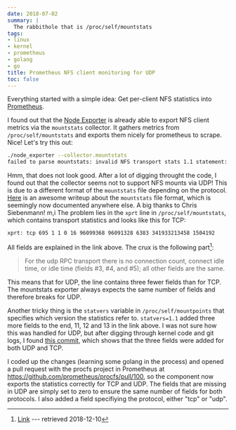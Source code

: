 ```yaml
---
date: 2018-07-02
summary: |
  The rabbithole that is /proc/self/mountstats
tags:
- linux
- kernel
- prometheus
- golang
- go
title: Prometheus NFS client monitoring for UDP
toc: false
---
```


Everything started with a simple idea: Get per-client NFS statistics into [Prometheus](https://prometheus.io/).

I found out that the [Node Exporter](https://github.com/prometheus/node_exporter) is already able to export NFS client metrics via the `mountstats` collector. It gathers metrics from `/proc/self/mountstats` and exports them nicely for prometheus to scrape. Nice! Let's try this out:

```bash
./node_exporter --collector.mountstats
failed to parse mountstats: invalid NFS transport stats 1.1 statement: [740 1 881477 875055 5946 2888414103 286261 16 258752 2080886]
```

Hmm, that does not look good. After a lot of digging throught the code, I found out that the collector seems not to support NFS mounts via UDP! This is due to a different format of the `mountstats` file depending on the protocol. [Here](https://utcc.utoronto.ca/%7Ecks/space/blog/linux/NFSMountstatsXprt) is an awesome writeup about the `mountstats` file format, which is seemingly now documented anywhere else. A big thanks to Chris Siebenmann!
m,i
The problem lies in the `xprt` line in `/proc/self/mountstats`, which contains transport statistics and looks like this for TCP:

```
xprt: tcp 695 1 1 0 16 96099368 96091328 6383 341933213458 1504192
```

All fields are explained in the link above. The crux is the following part[^quote1]:

> For the udp RPC transport there is no connection count, connect idle time, or idle time (fields #3, #4, and #5); all other fields are the same.

[^quote1]: [Link](https://utcc.utoronto.ca/%7Ecks/space/blog/linux/NFSMountstatsXprt) --- retrieved 2018-12-10

This means that for UDP, the line contains three fewer fields than for TCP. The mountstats exporter always expects the same number of fields and therefore breaks for UDP.

Another tricky thing is the `statvers` variable in `/proc/self/mountpoints` that specifies which version the statistics refer to. `statvers=1.1` added three more fields to the end, 11, 12 and 13 in the link above. I was not sure how this was handled for UDP, but after digging through kernel code and git logs, I found [this commit](https://git.kernel.org/pub/scm/linux/kernel/git/torvalds/linux.git/commit/?id=15a4520621824a3c2eb2de2d1f3984bc1663d3c8), which shows that the three fields were added for both UDP and TCP.

I coded up the changes (learning some golang in the process) and opened a pull request with the procfs project in Prometheus at https://github.com/prometheus/procfs/pull/100, so the component now exports the statistics correctly for TCP and UDP. The fields that are missing in UDP are simply set to zero to ensure the same number of fields for both protocols. I also added a field specifiying the protocol, either "tcp" or "udp".

<!--
TODO
After getting that merged, I opened another pull request with the node exporter to actually export these statistics. Also, the NFS metrics now have a new label indicating the protocol, using the new field mentioned above!


Because these are breaking changes, they will be released with the next version of node exporter. As soon as they do, NFS client metrics will also be available for UDP mounts!
-->
